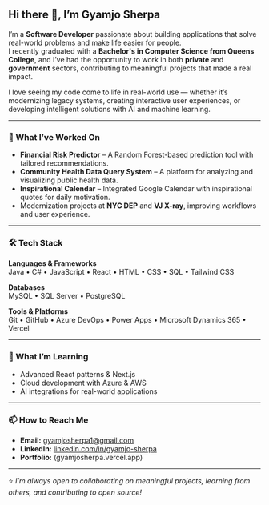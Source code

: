 ## Hi there 👋, I’m Gyamjo Sherpa

I’m a **Software Developer** passionate about building applications that solve real-world problems and make life easier for people.  
I recently graduated with a **Bachelor's in Computer Science from Queens College**, and I’ve had the opportunity to work in both **private** and **government** sectors, contributing to meaningful projects that made a real impact.

I love seeing my code come to life in real-world use — whether it’s modernizing legacy systems, creating interactive user experiences, or developing intelligent solutions with AI and machine learning.

---

### 🔭 What I’ve Worked On
- **Financial Risk Predictor** – A Random Forest-based prediction tool with tailored recommendations.
- **Community Health Data Query System** – A platform for analyzing and visualizing public health data.
- **Inspirational Calendar** – Integrated Google Calendar with inspirational quotes for daily motivation.
- Modernization projects at **NYC DEP** and **VJ X-ray**, improving workflows and user experience.

---

### 🛠️ Tech Stack
**Languages & Frameworks**  
Java • C# • JavaScript • React • HTML • CSS • SQL • Tailwind CSS  

**Databases**  
MySQL • SQL Server • PostgreSQL  

**Tools & Platforms**  
Git • GitHub • Azure DevOps • Power Apps • Microsoft Dynamics 365 • Vercel  

---

### 🌱 What I’m Learning
- Advanced React patterns & Next.js
- Cloud development with Azure & AWS
- AI integrations for real-world applications

---

### 📫 How to Reach Me
- **Email:** gyamjosherpa1@gmail.com
- **LinkedIn:** [linkedin.com/in/gyamjo-sherpa](https://linkedin.com/in/gyamjo-sherpa)  
- **Portfolio:** (gyamjosherpa.vercel.app)

---

⭐ *I’m always open to collaborating on meaningful projects, learning from others, and contributing to open source!*  

